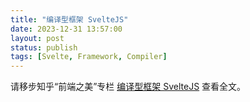 ```yaml
---
title: "编译型框架 SvelteJS"
date: 2023-12-31 13:57:00
layout: post
status: publish
tags: [Svelte, Framework, Compiler]
---
```


请移步知乎“前端之美”专栏 [编译型框架 SvelteJS](https://zhuanlan.zhihu.com/p/674209539) 查看全文。
